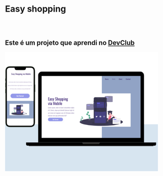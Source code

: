 <h1>Easy shopping</h1>
<br>
<br>
<h2>Este é um projeto que aprendi no <a href="https://rodolfomori.com.br">DevClub</h2>

<img src="https://github.com/ThuanyDias/Projeto-3/blob/main/Img/Apresenta%C3%A7%C3%A3o.png?raw=true">

